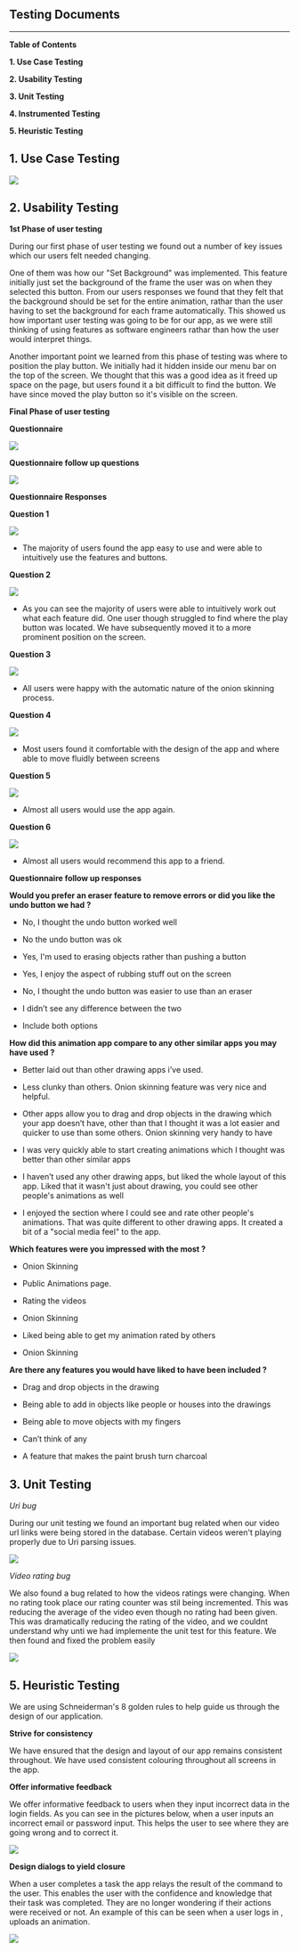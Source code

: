 ## Testing Documents
---
**Table of Contents**
                                      
                                                                                                   
**1. Use Case Testing**
                                    
**2. Usability Testing**

**3. Unit Testing**

**4. Instrumented Testing**

**5. Heuristic Testing**





## 1. Use Case Testing


![](media/use_case.png)




## 2. Usability Testing


**1st Phase of user testing**

During our first phase of user testing we found out a number of key issues which our users felt needed changing.

One of them was how our "Set Background" was implemented. This feature initially just set the background of the frame the user was on when they selected this button. From our users responses we found that they felt that the background should be set for the entire animation, rathar than the user having to set the background for each frame automatically. This showed us how important user testing was going to be for our app, as we were still thinking of using features as software engineers rathar than how the user would interpret things.

Another important point we learned from this phase of testing was where to position the play button. We initially had it hidden inside our menu bar on the top of the screen. We thought that this was a good idea as it freed up space on the page, but users found it a bit difficult to find the button. We have since moved the play button so it's visible on the screen.


**Final Phase of user testing**

**Questionnaire**



![](media/questionnaire.png)


**Questionnaire follow up questions**



![](media/questionnaire2.png)


**Questionnaire Responses**


**Question 1**


![](media/bar_chart1.png)


 - The majority of users found the app easy to use and were able to intuitively use the features and buttons.


**Question 2**


![](media/bar_chart2.png)


 - As you can see the majority of users were able to intuitively work out what each feature did. One user though struggled to find where the play button was located. We have subsequently moved it to a more prominent position on the screen.


**Question 3**



![](media/bar_chart3.png)


 - All users were happy with the automatic nature of the onion skinning process.




**Question 4**


![](media/bar_chart4.png)


 - Most users found it comfortable with the design of the app and  where able to move fluidly between screens


**Question 5**


![](media/bar_chart5.png)


 - Almost all users would use the app again.



**Question 6**


![](media/bar_chart6.png)


 - Almost all users would recommend this app to a friend.


**Questionnaire follow up responses**



**Would you prefer an eraser feature to remove errors or did you like the undo button we had ?**


 - No, I thought the undo button worked well

 - No the undo button was ok

 - Yes, I'm used to erasing objects rather than pushing a button

 - Yes, I enjoy the aspect of rubbing stuff out on the screen

 - No, I thought the undo button was easier to use than an eraser

 - I didn’t see any difference between the two

- Include both options






**How did this animation app compare to any other similar apps you may have used ?**


 - Better laid out than other drawing apps i’ve used.

 - Less clunky than others. Onion skinning feature was very nice and helpful.

 - Other apps allow you to drag and drop objects in the drawing which your app doesn’t have, other than that I thought it was a lot easier and quicker to use than some others. Onion skinning very handy to have

 - I was very quickly able to start creating animations which I thought was better than other similar apps

 - I haven’t used any other drawing apps, but liked the whole layout of this app. Liked that it wasn't just about drawing, you could see other people's animations as well

 - I enjoyed the section where I could see and rate other people's animations. That was quite different to other drawing apps. It created a bit of a "social media feel" to the app.


**Which features were you impressed with the most ?**


 - Onion Skinning

 - Public Animations page.

 - Rating the videos

 - Onion Skinning

 - Liked being able to get my animation rated by others

 - Onion Skinning


**Are there any features you would have liked to have been included ?**


 - Drag and drop objects in the drawing

 - Being able to add in objects like people or houses into the drawings

 - Being able to move objects with my fingers

 - Can’t think of any

 - A feature that makes the paint brush turn charcoal


## 3. Unit Testing

*Uri bug*

During our unit testing we found an important bug related when our video url links were being stored in the database. Certain videos weren't playing properly due to Uri parsing issues.

![](media/unitTest.png)


*Video rating bug*

We also found a bug related to how the videos ratings were changing. When no rating took place our rating counter was stil being incremented. This was reducing the average of the video even though no rating had been given. This was dramatically reducing the rating of the video, and we couldnt understand why unti we had implemente the unit test for this feature. We then found and fixed the problem easily

 
![](media/unitTest2.png)
 

## 5. Heuristic Testing


We are using Schneiderman's 8 golden rules to help guide us through the design of our application.


**Strive for consistency**


We have ensured that the design and layout of our app remains consistent throughout. We have used consistent colouring throughout all screens in the app.



**Offer informative feedback**


We offer informative feedback to users when they input incorrect data in the login fields.  As you can see in the pictures below, when a user inputs an incorrect email or password input. This helps the user to see where they are going wrong and to correct it. 

                                                
![](media/RegisterError.png)



**Design dialogs to yield closure** 


When a user completes a task the app relays the result of the command to the user. This enables the user with the confidence and knowledge that their task was completed. They are no longer wondering if their actions were received or not. An example of this can be seen when a user logs in , uploads an animation.


![](media/closure.png)





      
   


